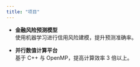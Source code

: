 ```yaml
---
title: "项目"
---
```


- **金融风险预测模型**  
  使用机器学习进行信用风险建模，提升预测准确率。  

- **并行数值计算平台**  
  基于 C++ 与 OpenMP，提高计算效率 3 倍以上。
